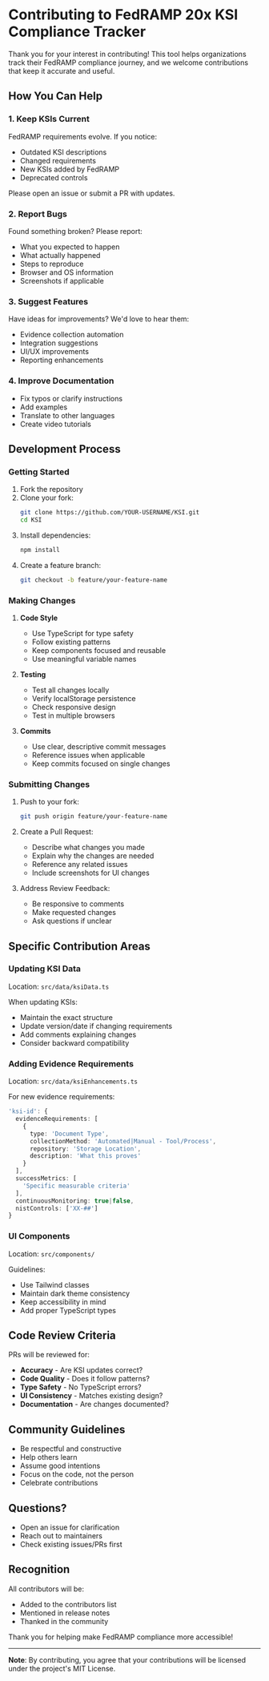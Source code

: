 # Contributing to FedRAMP 20x KSI Compliance Tracker

Thank you for your interest in contributing! This tool helps organizations track their FedRAMP compliance journey, and we welcome contributions that keep it accurate and useful.

## How You Can Help

### 1. Keep KSIs Current
FedRAMP requirements evolve. If you notice:
- Outdated KSI descriptions
- Changed requirements
- New KSIs added by FedRAMP
- Deprecated controls

Please open an issue or submit a PR with updates.

### 2. Report Bugs
Found something broken? Please report:
- What you expected to happen
- What actually happened
- Steps to reproduce
- Browser and OS information
- Screenshots if applicable

### 3. Suggest Features
Have ideas for improvements? We'd love to hear them:
- Evidence collection automation
- Integration suggestions
- UI/UX improvements
- Reporting enhancements

### 4. Improve Documentation
- Fix typos or clarify instructions
- Add examples
- Translate to other languages
- Create video tutorials

## Development Process

### Getting Started

1. Fork the repository
2. Clone your fork:
   ```bash
   git clone https://github.com/YOUR-USERNAME/KSI.git
   cd KSI
   ```
3. Install dependencies:
   ```bash
   npm install
   ```
4. Create a feature branch:
   ```bash
   git checkout -b feature/your-feature-name
   ```

### Making Changes

1. **Code Style**
   - Use TypeScript for type safety
   - Follow existing patterns
   - Keep components focused and reusable
   - Use meaningful variable names

2. **Testing**
   - Test all changes locally
   - Verify localStorage persistence
   - Check responsive design
   - Test in multiple browsers

3. **Commits**
   - Use clear, descriptive commit messages
   - Reference issues when applicable
   - Keep commits focused on single changes

### Submitting Changes

1. Push to your fork:
   ```bash
   git push origin feature/your-feature-name
   ```

2. Create a Pull Request:
   - Describe what changes you made
   - Explain why the changes are needed
   - Reference any related issues
   - Include screenshots for UI changes

3. Address Review Feedback:
   - Be responsive to comments
   - Make requested changes
   - Ask questions if unclear

## Specific Contribution Areas

### Updating KSI Data

Location: `src/data/ksiData.ts`

When updating KSIs:
- Maintain the exact structure
- Update version/date if changing requirements
- Add comments explaining changes
- Consider backward compatibility

### Adding Evidence Requirements

Location: `src/data/ksiEnhancements.ts`

For new evidence requirements:
```typescript
'ksi-id': {
  evidenceRequirements: [
    {
      type: 'Document Type',
      collectionMethod: 'Automated|Manual - Tool/Process',
      repository: 'Storage Location',
      description: 'What this proves'
    }
  ],
  successMetrics: [
    'Specific measurable criteria'
  ],
  continuousMonitoring: true|false,
  nistControls: ['XX-##']
}
```

### UI Components

Location: `src/components/`

Guidelines:
- Use Tailwind classes
- Maintain dark theme consistency
- Keep accessibility in mind
- Add proper TypeScript types

## Code Review Criteria

PRs will be reviewed for:
- **Accuracy** - Are KSI updates correct?
- **Code Quality** - Does it follow patterns?
- **Type Safety** - No TypeScript errors?
- **UI Consistency** - Matches existing design?
- **Documentation** - Are changes documented?

## Community Guidelines

- Be respectful and constructive
- Help others learn
- Assume good intentions
- Focus on the code, not the person
- Celebrate contributions

## Questions?

- Open an issue for clarification
- Reach out to maintainers
- Check existing issues/PRs first

## Recognition

All contributors will be:
- Added to the contributors list
- Mentioned in release notes
- Thanked in the community

Thank you for helping make FedRAMP compliance more accessible!

---

**Note**: By contributing, you agree that your contributions will be licensed under the project's MIT License.